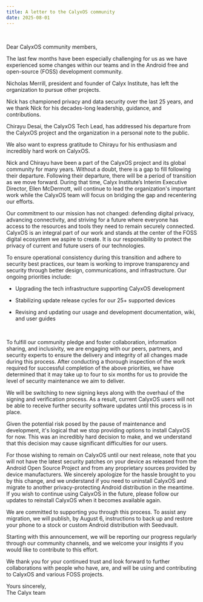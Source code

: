 ```yaml
---
title: A letter to the CalyxOS community
date: 2025-08-01
---
```


&nbsp;
&nbsp;
&nbsp;

Dear CalyxOS community members,

The last few months have been especially challenging for us as we have experienced some changes within our teams and in the Android free and open-source (FOSS) development community. 

Nicholas Merrill, president and founder of Calyx Institute, has left the organization to pursue other projects.

Nick has championed privacy and data security over the last 25 years, and we thank Nick for his decades-long leadership, guidance, and contributions. 

Chirayu Desai, the CalyxOS Tech Lead, has addressed his departure from the CalyxOS project and the organization in a personal note to the public.

We also want to express gratitude to Chirayu for his enthusiasm and incredibly hard work on CalyxOS.

Nick and Chirayu have been a part of the CalyxOS project and its global community for many years. Without a doubt, there is a gap to fill following their departure. Following their departure, there will be a period of transition as we move forward. During that time, Calyx Institute’s Interim Executive Director, Ellen McDermott, will continue to lead the organization's important work while the CalyxOS team will focus on bridging the gap and recentering our efforts. 

Our commitment to our mission has not changed: defending digital privacy, advancing connectivity, and striving for a future where everyone has access to the resources and tools they need to remain securely connected. CalyxOS is an integral part of our work and stands at the center of the FOSS digital ecosystem we aspire to create. It is our responsibility to protect the privacy of current and future users of our technologies.

To ensure operational consistency during this transition and adhere to security best practices, our team is working to improve transparency and security through better design, communications, and infrastructure. Our ongoing priorities include:

* Upgrading the tech infrastructure supporting CalyxOS development

* Stabilizing update release cycles for our 25+ supported devices

* Revising and updating our usage and development documentation, wiki, and user guides

&nbsp;

To fulfill our community pledge and foster collaboration, information sharing, and inclusivity, we are engaging with our peers, partners, and security experts to ensure the delivery and integrity of all changes made during this process. After conducting a thorough inspection of the work required for successful completion of the above priorities, we have determined that it may take up to four to six months for us to provide the level of security maintenance we aim to deliver. 

We will be switching to new signing keys along with the overhaul of the signing and verification process. As a result, current CalyxOS users will not be able to receive further security software updates until this process is in place.

Given the potential risk posed by the pause of maintenance and development, it's logical that we stop providing options to install CalyxOS for now. This was an incredibly hard decision to make, and we understand that this decision may cause significant difficulties for our users.

For those wishing to remain on CalyxOS until our next release, note that you will not have the latest security patches on your device as released from the Android Open Source Project and from any proprietary sources provided by device manufacturers. We sincerely apologize for the hassle brought to you by this change, and we understand if you need to uninstall CalyxOS and migrate to another privacy-protecting Android distribution in the meantime. If you wish to continue using CalyxOS in the future, please follow our updates to reinstall CalyxOS when it becomes available again. 

We are committed to supporting you through this process. To assist any migration, we will publish, by August 6, instructions to back up and restore your phone to a stock or custom Android distribution with Seedvault. 

Starting with this announcement, we will be reporting our progress regularly through our community channels, and we welcome your insights if you would like to contribute to this effort.

We thank you for your continued trust and look forward to further collaborations with people who have, are, and will be using and contributing to CalyxOS and various FOSS projects. 

Yours sincerely,  
The Calyx team

